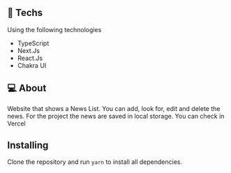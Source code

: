 ## 🚀 Techs

Using the following technologies

- TypeScript
- Next.Js
- React.Js
- Chakra UI

## 💻 About

Website that shows a News List. You can add, look for, edit and delete the news. For the project the news are saved in local storage. You can check in Vercel

## Installing

Clone the repository and run `yarn` to install all dependencies.
